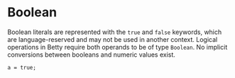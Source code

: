 # Boolean

Boolean literals are represented with the `true` and `false` keywords, which are language-reserved and may not be used in another context. Logical operations in Betty require both operands to be of type `Boolean`. No implicit conversions between booleans and numeric values exist.

```
a = true;
```